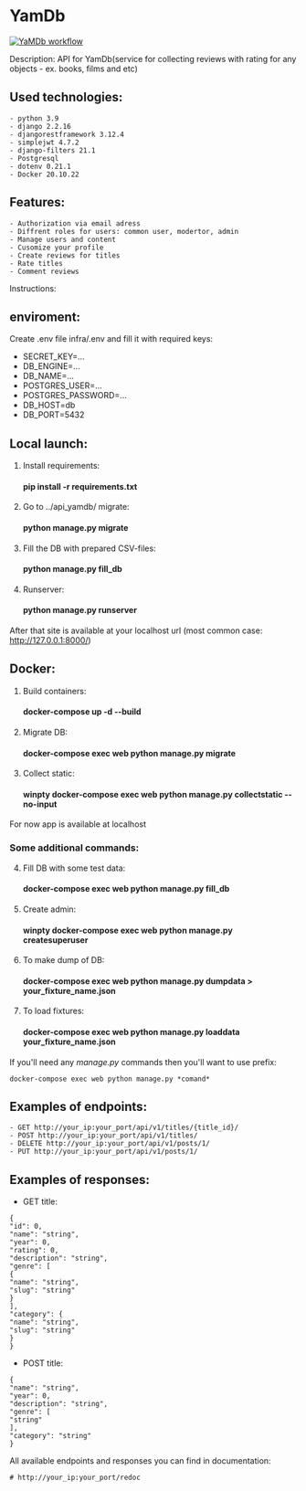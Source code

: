 # YamDb
[![YaMDb workflow](https://github.com/IhateChoosingNickNames/yamdb_final/actions/workflows/yamdb_workflow.yml/badge.svg)](https://github.com/IhateChoosingNickNames/yamdb_final/actions/workflows/yamdb_workflow.yml)

Description: API for YamDb(service for collecting reviews with rating for any objects - ex. books, films and etc)

Used technologies:
-
    - python 3.9
    - django 2.2.16
    - djangorestframework 3.12.4
    - simplejwt 4.7.2
    - django-filters 21.1
    - Postgresql
    - dotenv 0.21.1
    - Docker 20.10.22
Features:
-
    - Authorization via email adress
    - Diffrent roles for users: common user, modertor, admin
    - Manage users and content
    - Cusomize your profile
    - Create reviews for titles
    - Rate titles
    - Comment reviews

Instructions:

## enviroment:
Create .env file infra/.env and fill it with required keys:
- SECRET_KEY=...
- DB_ENGINE=...
- DB_NAME=...
- POSTGRES_USER=...
- POSTGRES_PASSWORD=...
- DB_HOST=db
- DB_PORT=5432

## Local launch:

1. Install requirements:
    #### pip install -r requirements.txt
2. Go to ../api_yamdb/ migrate:
    #### python manage.py migrate
3. Fill the DB with prepared CSV-files:
    #### python manage.py fill_db
4. Runserver:
    #### python manage.py runserver
After that site is available at your localhost url (most common case: http://127.0.0.1:8000/)

## Docker:
1. Build containers:
    #### docker-compose up -d --build
2. Migrate DB:
    #### docker-compose exec web python manage.py migrate
3. Collect static:
    #### winpty docker-compose exec web python manage.py collectstatic --no-input
For now app is available at localhost

### Some additional commands: 
4. Fill DB with some test data:
    #### docker-compose exec web python manage.py fill_db
5. Create admin:
    #### winpty docker-compose exec web python manage.py createsuperuser
6. To make dump of DB:
    #### docker-compose exec web python manage.py dumpdata > your_fixture_name.json
7. To load fixtures:
    #### docker-compose exec web python manage.py loaddata your_fixture_name.json

If you'll need any *manage.py* commands then you'll want to use prefix:

    docker-compose exec web python manage.py *comand*

Examples of endpoints:
-
    - GET http://your_ip:your_port/api/v1/titles/{title_id}/
    - POST http://your_ip:your_port/api/v1/titles/
    - DELETE http://your_ip:your_port/api/v1/posts/1/
    - PUT http://your_ip:your_port/api/v1/posts/1/

Examples of responses:
-
- GET title:
~~~
{
"id": 0,
"name": "string",
"year": 0,
"rating": 0,
"description": "string",
"genre": [
{
"name": "string",
"slug": "string"
}
],
"category": {
"name": "string",
"slug": "string"
}
}
~~~
- POST title:
~~~
{
"name": "string",
"year": 0,
"description": "string",
"genre": [
"string"
],
"category": "string"
}
~~~
All available endpoints and responses you can find in documentation:

    # http://your_ip:your_port/redoc
